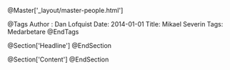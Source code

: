@Master['_layout/master-people.html']

@Tags
Author : Dan Lofquist
Date: 2014-01-01
Title: Mikael Severin
Tags: Medarbetare
@EndTags

@Section['Headline']
@EndSection

@Section['Content']
@EndSection